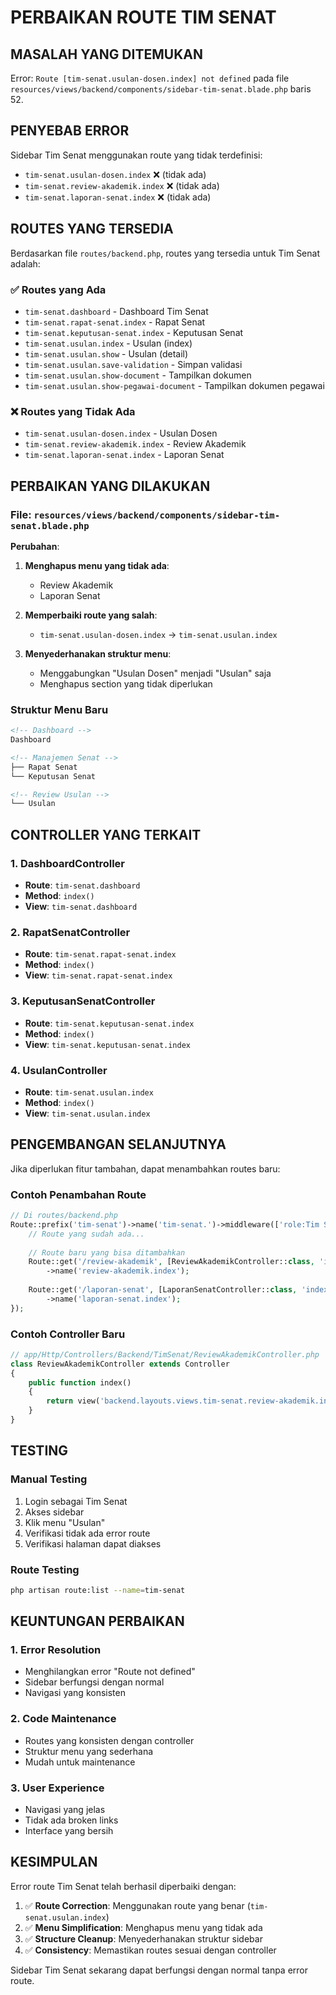 # PERBAIKAN ROUTE TIM SENAT

## **MASALAH YANG DITEMUKAN**

Error: `Route [tim-senat.usulan-dosen.index] not defined` pada file `resources/views/backend/components/sidebar-tim-senat.blade.php` baris 52.

## **PENYEBAB ERROR**

Sidebar Tim Senat menggunakan route yang tidak terdefinisi:
- `tim-senat.usulan-dosen.index` ❌ (tidak ada)
- `tim-senat.review-akademik.index` ❌ (tidak ada)
- `tim-senat.laporan-senat.index` ❌ (tidak ada)

## **ROUTES YANG TERSEDIA**

Berdasarkan file `routes/backend.php`, routes yang tersedia untuk Tim Senat adalah:

### **✅ Routes yang Ada**
- `tim-senat.dashboard` - Dashboard Tim Senat
- `tim-senat.rapat-senat.index` - Rapat Senat
- `tim-senat.keputusan-senat.index` - Keputusan Senat
- `tim-senat.usulan.index` - Usulan (index)
- `tim-senat.usulan.show` - Usulan (detail)
- `tim-senat.usulan.save-validation` - Simpan validasi
- `tim-senat.usulan.show-document` - Tampilkan dokumen
- `tim-senat.usulan.show-pegawai-document` - Tampilkan dokumen pegawai

### **❌ Routes yang Tidak Ada**
- `tim-senat.usulan-dosen.index` - Usulan Dosen
- `tim-senat.review-akademik.index` - Review Akademik
- `tim-senat.laporan-senat.index` - Laporan Senat

## **PERBAIKAN YANG DILAKUKAN**

### **File**: `resources/views/backend/components/sidebar-tim-senat.blade.php`

**Perubahan**:
1. **Menghapus menu yang tidak ada**:
   - Review Akademik
   - Laporan Senat

2. **Memperbaiki route yang salah**:
   - `tim-senat.usulan-dosen.index` → `tim-senat.usulan.index`

3. **Menyederhanakan struktur menu**:
   - Menggabungkan "Usulan Dosen" menjadi "Usulan" saja
   - Menghapus section yang tidak diperlukan

### **Struktur Menu Baru**

```html
<!-- Dashboard -->
Dashboard

<!-- Manajemen Senat -->
├── Rapat Senat
└── Keputusan Senat

<!-- Review Usulan -->
└── Usulan
```

## **CONTROLLER YANG TERKAIT**

### **1. DashboardController**
- **Route**: `tim-senat.dashboard`
- **Method**: `index()`
- **View**: `tim-senat.dashboard`

### **2. RapatSenatController**
- **Route**: `tim-senat.rapat-senat.index`
- **Method**: `index()`
- **View**: `tim-senat.rapat-senat.index`

### **3. KeputusanSenatController**
- **Route**: `tim-senat.keputusan-senat.index`
- **Method**: `index()`
- **View**: `tim-senat.keputusan-senat.index`

### **4. UsulanController**
- **Route**: `tim-senat.usulan.index`
- **Method**: `index()`
- **View**: `tim-senat.usulan.index`

## **PENGEMBANGAN SELANJUTNYA**

Jika diperlukan fitur tambahan, dapat menambahkan routes baru:

### **Contoh Penambahan Route**

```php
// Di routes/backend.php
Route::prefix('tim-senat')->name('tim-senat.')->middleware(['role:Tim Senat'])->group(function () {
    // Route yang sudah ada...
    
    // Route baru yang bisa ditambahkan
    Route::get('/review-akademik', [ReviewAkademikController::class, 'index'])
        ->name('review-akademik.index');
    
    Route::get('/laporan-senat', [LaporanSenatController::class, 'index'])
        ->name('laporan-senat.index');
});
```

### **Contoh Controller Baru**

```php
// app/Http/Controllers/Backend/TimSenat/ReviewAkademikController.php
class ReviewAkademikController extends Controller
{
    public function index()
    {
        return view('backend.layouts.views.tim-senat.review-akademik.index');
    }
}
```

## **TESTING**

### **Manual Testing**
1. Login sebagai Tim Senat
2. Akses sidebar
3. Klik menu "Usulan"
4. Verifikasi tidak ada error route
5. Verifikasi halaman dapat diakses

### **Route Testing**
```bash
php artisan route:list --name=tim-senat
```

## **KEUNTUNGAN PERBAIKAN**

### **1. Error Resolution**
- Menghilangkan error "Route not defined"
- Sidebar berfungsi dengan normal
- Navigasi yang konsisten

### **2. Code Maintenance**
- Routes yang konsisten dengan controller
- Struktur menu yang sederhana
- Mudah untuk maintenance

### **3. User Experience**
- Navigasi yang jelas
- Tidak ada broken links
- Interface yang bersih

## **KESIMPULAN**

Error route Tim Senat telah berhasil diperbaiki dengan:

1. ✅ **Route Correction**: Menggunakan route yang benar (`tim-senat.usulan.index`)
2. ✅ **Menu Simplification**: Menghapus menu yang tidak ada
3. ✅ **Structure Cleanup**: Menyederhanakan struktur sidebar
4. ✅ **Consistency**: Memastikan routes sesuai dengan controller

Sidebar Tim Senat sekarang dapat berfungsi dengan normal tanpa error route.
